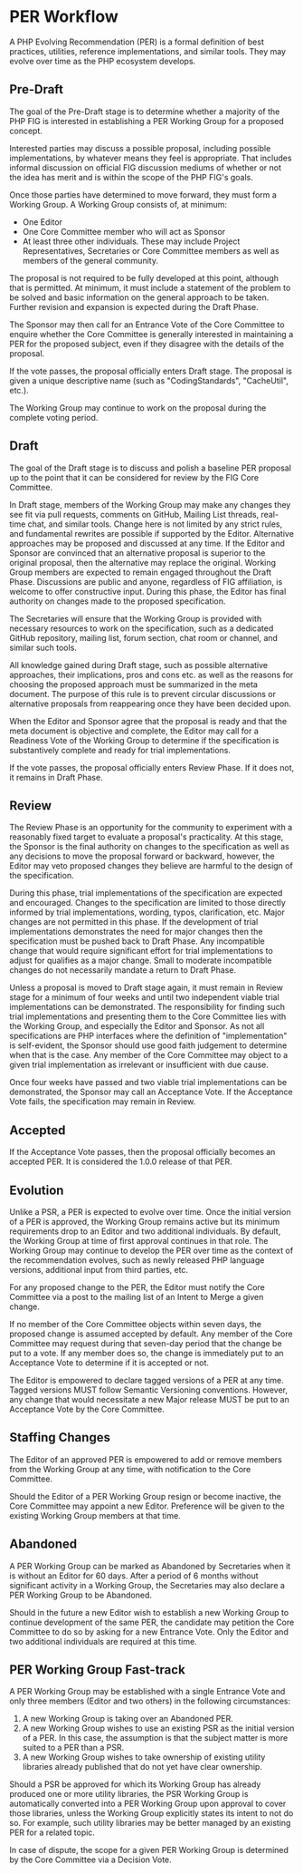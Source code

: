 # PER Workflow

A PHP Evolving Recommendation (PER) is a formal definition of best practices, utilities, reference implementations, and similar tools.  They may evolve over time as the PHP ecosystem develops.  

## Pre-Draft

The goal of the Pre-Draft stage is to determine whether a majority of the PHP FIG is interested in establishing a PER Working Group for a proposed concept.

Interested parties may discuss a possible proposal, including possible implementations, by whatever means they feel is appropriate. That includes informal discussion on official FIG discussion mediums of whether or not the idea has merit and is within the scope of the PHP FIG's goals.

Once those parties have determined to move forward, they must form a Working Group. A Working Group consists of, at minimum:

* One Editor
* One Core Committee member who will act as Sponsor
* At least three other individuals. These may include Project Representatives, Secretaries or Core Committee members as well as members of the general community.

The proposal is not required to be fully developed at this point, although that is permitted. At minimum, it must include a statement of the problem to be solved and basic information on the general approach to be taken. Further revision and expansion is expected during the Draft Phase.

The Sponsor may then call for an Entrance Vote of the Core Committee to enquire whether the Core Committee is generally interested in maintaining a PER for the proposed subject, even if they disagree with the details of the proposal.

If the vote passes, the proposal officially enters Draft stage. The proposal is given a unique descriptive name (such as "CodingStandards", "CacheUtil", etc.).

The Working Group may continue to work on the proposal during the complete voting period.

## Draft

The goal of the Draft stage is to discuss and polish a baseline PER proposal up to the point that it can be considered for review by the FIG Core Committee.

In Draft stage, members of the Working Group may make any changes they see fit via pull requests, comments on GitHub, Mailing List threads, real-time chat, and similar tools. Change here is not limited by any strict rules, and fundamental rewrites are possible if supported by the Editor. Alternative approaches may be proposed and discussed at any time. If the Editor and Sponsor are convinced that an alternative proposal is superior to the original proposal, then the alternative may replace the original. Working Group members are expected to remain engaged throughout the Draft Phase. Discussions are public and anyone, regardless of FIG affiliation, is welcome to offer constructive input. During this phase, the Editor has final authority on changes made to the proposed specification.

The Secretaries will ensure that the Working Group is provided with necessary resources to work on the specification, such as a dedicated GitHub repository, mailing list, forum section, chat room or channel, and similar such tools.

All knowledge gained during Draft stage, such as possible alternative approaches, their implications, pros and cons etc. as well as the reasons for choosing the proposed approach must be summarized in the meta document. The purpose of this rule is to prevent circular discussions or alternative proposals from reappearing once they have been decided upon.

When the Editor and Sponsor agree that the proposal is ready and that the meta document is objective and complete, the Editor may call for a Readiness Vote of the Working Group to determine if the specification is substantively complete and ready for trial implementations.

If the vote passes, the proposal officially enters Review Phase. If it does not, it remains in Draft Phase.

## Review

The Review Phase is an opportunity for the community to experiment with a reasonably fixed target to evaluate a proposal's practicality. At this stage, the Sponsor is the final authority on changes to the specification as well as any decisions to move the proposal forward or backward, however, the Editor may veto proposed changes they believe are harmful to the design of the specification.

During this phase, trial implementations of the specification are expected and encouraged. Changes to the specification are limited to those directly informed by trial implementations, wording, typos, clarification, etc. Major changes are not permitted in this phase. If the development of trial implementations demonstrates the need for major changes then the specification must be pushed back to Draft Phase. Any incompatible change that would require significant effort for trial implementations to adjust for qualifies as a major change. Small to moderate incompatible changes do not necessarily mandate a return to Draft Phase.

Unless a proposal is moved to Draft stage again, it must remain in Review stage for a minimum of four weeks and until two independent viable trial implementations can be demonstrated. The responsibility for finding such trial implementations and presenting them to the Core Committee lies with the Working Group, and especially the Editor and Sponsor. As not all specifications are PHP interfaces where the definition of "implementation" is self-evident, the Sponsor should use good faith judgement to determine when that is the case. Any member of the Core Committee may object to a given trial implementation as irrelevant or insufficient with due cause.

Once four weeks have passed and two viable trial implementations can be demonstrated, the Sponsor may call an Acceptance Vote. If the Acceptance Vote fails, the specification may remain in Review.

## Accepted

If the Acceptance Vote passes, then the proposal officially becomes an accepted PER.  It is considered the 1.0.0 release of that PER.

## Evolution

Unlike a PSR, a PER is expected to evolve over time.  Once the initial version of a PER is approved, the Working Group remains active but its minimum requirements drop to an Editor and two additional individuals.  By default, the Working Group at time of first approval continues in that role.  The Working Group may continue to develop the PER over time as the context of the recommendation evolves, such as newly released PHP language versions, additional input from third parties, etc.

For any proposed change to the PER, the Editor must notify the Core Committee via a post to the mailing list of an Intent to Merge a given change.

If no member of the Core Committee objects within seven days, the proposed change is assumed accepted by default.  Any member of the Core Committee may request during that seven-day period that the change be put to a vote.  If any member does so, the change is immediately put to an Acceptance Vote to determine if it is accepted or not.

The Editor is empowered to declare tagged versions of a PER at any time.  Tagged versions MUST follow Semantic Versioning conventions.  However, any change that would necessitate a new Major release MUST be put to an Acceptance Vote by the Core Committee.

## Staffing Changes

The Editor of an approved PER is empowered to add or remove members from the Working Group at any time, with notification to the Core Committee.

Should the Editor of a PER Working Group resign or become inactive, the Core Committee may appoint a new Editor.  Preference will be given to the existing Working Group members at that time.

## Abandoned

A PER Working Group can be marked as Abandoned by Secretaries when it is without an Editor for 60 days. After a period of 6 months without significant activity in a Working Group, the Secretaries may also declare a PER Working Group to be Abandoned.

Should in the future a new Editor wish to establish a new Working Group to continue development of the same PER, the candidate may petition the Core Committee to do so by asking for a new Entrance Vote.  Only the Editor and two additional individuals are required at this time.

## PER Working Group Fast-track

A PER Working Group may be established with a single Entrance Vote and only three members (Editor and two others) in the following circumstances:

1. A new Working Group is taking over an Abandoned PER.
2. A new Working Group wishes to use an existing PSR as the initial version of a PER.  In this case, the assumption is that the subject matter is more suited to a PER than a PSR.
3. A new Working Group wishes to take ownership of existing utility libraries already published that do not yet have clear ownership.

Should a PSR be approved for which its Working Group has already produced one or more utility libraries, the PSR Working Group is automatically converted into a PER Working Group upon approval to cover those libraries, unless the Working Group explicitly states its intent to not do so.  For example, such utility libraries may be better managed by an existing PER for a related topic.

In case of dispute, the scope for a given PER Working Group is determined by the Core Committee via a Decision Vote.
